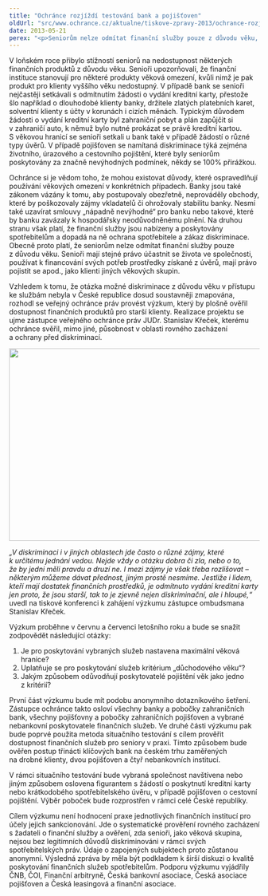 ```yaml
---
title: "Ochránce rozjíždí testování bank a pojišťoven"
oldUrl: "src/www.ochrance.cz/aktualne/tiskove-zpravy-2013/ochrance-rozjizdi-testovani-bank-a-pojistoven"
date: 2013-05-21
perex: "<p>Seniorům nelze odmítat finanční služby pouze z důvodu věku, přesto se ochránce s takovými případy setkává. Zahájil proto výzkum dostupnosti finančních produktů pro seniory, jehož součástí bude i testování na pobočkách za pomoci figurantů.</p>"
---
```


<!-- imported from the old website -->

<p>V loňském roce přibylo stížností seniorů na nedostupnost některých finančních produktů z důvodu věku. Senioři upozorňovali, že finanční instituce stanovují pro některé produkty věková omezení, kvůli nimž je pak produkt pro klienty vyššího věku nedostupný. V případě bank se senioři nejčastěji setkávali s odmítnutím žádosti o vydání kreditní karty, přestože šlo například o dlouhodobé klienty banky, držitele zlatých platebních karet, solventní klienty s účty v korunách i cizích měnách. Typickým důvodem žádosti o vydání kreditní karty byl zahraniční pobyt a plán zapůjčit si v zahraničí auto, k němuž bylo nutné prokázat se právě kreditní kartou. S věkovou hranicí se senioři setkali u bank také v případě žádostí o různé typy úvěrů. V případě pojišťoven se namítaná diskriminace týká zejména životního, úrazového a cestovního pojištění, které byly seniorům poskytovány za značně nevýhodných podmínek, někdy se 100% přirážkou.</p><p>Ochránce si je vědom toho, že mohou existovat důvody, které ospravedlňují používání věkových omezení v konkrétních případech. Banky jsou také zákonem vázány k tomu, aby postupovaly obezřetně, neprováděly obchody, které by poškozovaly zájmy vkladatelů či ohrožovaly stabilitu banky. Nesmí také uzavírat smlouvy „nápadně nevýhodné“ pro banku nebo takové, které by banku zavázaly k hospodářsky neodůvodněnému plnění. Na druhou stranu však platí, že finanční služby jsou nabízeny a poskytovány spotřebitelům a dopadá na ně ochrana spotřebitele a zákaz diskriminace. Obecně proto platí, že seniorům nelze odmítat finanční služby pouze z důvodu věku. Senioři mají stejné právo účastnit se života ve společnosti, používat k financování svých potřeb prostředky získané z úvěrů, mají právo pojistit se apod., jako klienti jiných věkových skupin. </p><p>Vzhledem k tomu, že otázka možné diskriminace z důvodu věku v přístupu ke službám nebyla v České republice dosud soustavněji zmapována, rozhodl se veřejný ochránce práv provést výzkum, který by plošně ověřil dostupnost finančních produktů pro starší klienty. Realizace projektu se ujme zástupce veřejného ochránce práv JUDr. Stanislav Křeček, kterému ochránce svěřil, mimo jiné, působnost v oblasti rovného zacházení a ochrany před diskriminací.</p><p><img src="https://www.ochrance.cz/fileadmin/user_upload/img/Akce2013/2013-05-21_TK.jpg" height="386" width="627" alt="" /></p><p><em>„V diskriminaci i v jiných oblastech jde často o různé zájmy, které k určitému jednání vedou. Nejde vždy o otázku dobra či zla, nebo o to, že by jedni měli pravdu a druzí ne. I mezi zájmy je však třeba rozlišovat – některým můžeme dávat přednost, jiným prostě nesmíme. Jestliže i lidem, kteří mají dostatek finančních prostředků, je odmítnuto vydání kreditní karty jen proto, že jsou starší, tak to je zjevně nejen diskriminační, ale i hloupé,“</em> uvedl na tiskové konferenci k zahájení výzkumu zástupce ombudsmana Stanislav Křeček.</p><p>Výzkum proběhne v červnu a červenci letošního roku a bude se snažit zodpovědět následující otázky:</p><ol><li>Je pro poskytování vybraných služeb nastavena maximální věková hranice?</li><li>Uplatňuje se pro poskytování služeb kritérium „důchodového věku“?</li><li>Jakým způsobem odůvodňují poskytovatelé pojištění věk jako jedno z kritérií?</li></ol><p>První část výzkumu bude mít podobu anonymního dotazníkového šetření. Zástupce ochránce takto osloví všechny banky a pobočky zahraničních bank, všechny pojišťovny a pobočky zahraničních pojišťoven a vybrané nebankovní poskytovatele finančních služeb. Ve druhé části výzkumu pak bude poprvé použita metoda situačního testování s cílem prověřit dostupnost finančních služeb pro seniory v praxi. Tímto způsobem bude ověřen postup třinácti klíčových bank na českém trhu zaměřených na drobné klienty, dvou pojišťoven a čtyř nebankovních institucí. </p><p>V rámci situačního testování bude vybraná společnost navštívena nebo jiným způsobem oslovena figurantem s žádostí o poskytnutí kreditní karty nebo krátkodobého spotřebitelského úvěru, v případě pojišťoven o cestovní pojištění. Výběr poboček bude rozprostřen v rámci celé České republiky.</p><p>Cílem výzkumu není hodnocení praxe jednotlivých finančních institucí pro účely jejich sankcionování. Jde o systematické prověření rovného zacházení s žadateli o finanční služby a ověření, zda senioři, jako věková skupina, nejsou bez legitimních důvodů diskriminováni v rámci svých spotřebitelských práv. Údaje o zapojených subjektech proto zůstanou anonymní. Výsledná zpráva by měla být podkladem k širší diskuzi o kvalitě poskytování finančních služeb spotřebitelům. Podporu výzkumu vyjádřily ČNB, ČOI, Finanční arbitryně, Česká bankovní asociace, Česká asociace pojišťoven a Česká leasingová a finanční asociace.</p>
